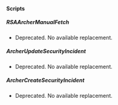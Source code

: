 #### Scripts
##### RSAArcherManualFetch
- Deprecated. No available replacement.
##### ArcherUpdateSecurityIncident
- Deprecated. No available replacement.
##### ArcherCreateSecurityIncident
- Deprecated. No available replacement.